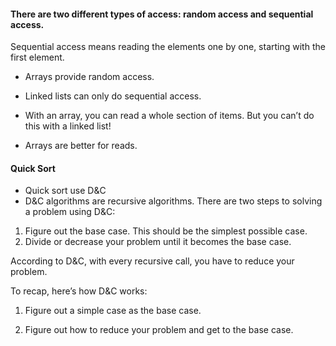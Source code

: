 

#### There are two different types of access: random access and sequential access.
Sequential access means reading the elements one by one, starting with the first element.
- Arrays provide random access.
- Linked lists can only do sequential access. 

 - With an array, you can read a whole section of items. But you can’t do this with a linked list!
 - Arrays are better for reads. 



#### Quick Sort
- Quick sort use D&C
- D&C algorithms are recursive algorithms. There are two steps to solving a problem using D&C:

1. Figure out the base case. This should be the simplest possible case.
2. Divide or decrease your problem until it becomes the base case.

According to D&C, with every recursive call, you have to reduce your problem.

To recap, here’s how D&C works:
1. Figure out a simple case as the base case.

2. Figure out how to reduce your problem and get to the base case.